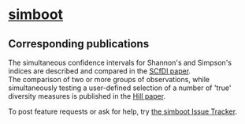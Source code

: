 
# [simboot](https://github.com/shearer/simboot)

## Corresponding publications
The simultaneous confidence intervals for Shannon's and Simpson's indices are described and compared in the [SCfDI paper](http://www.ncbi.nlm.nih.gov/pubmed/23401312).  
The comparison of two or more groups of observations, while simultaneously testing a user-defined selection of a number of 'true' diversity measures is published in the [Hill paper](http://www.ncbi.nlm.nih.gov/pubmed/22934781).

To post feature requests or ask for help, try [the simboot Issue Tracker](https://github.com/shearer/simboot/issues?page=1&state=open).
